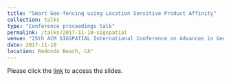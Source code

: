 ```yaml
---
title: "Smart Geo-fencing using Location Sensitive Product Affinity"
collection: talks
type: "Conference proceedings talk"
permalink: /talks/2017-11-10-sigspatial
venue: "25th ACM SIGSPATIAL International Conference on Advances in Geographic Information Systems (ACM SIGSPATIAL 2017)"
date: 2017-11-10
location: Redondo Beach, CA"
---
```


Please click the [link](http://ankurgarg101.github.io/files/smart_geofencing_sigspatial2017.pptx) to access the slides.
